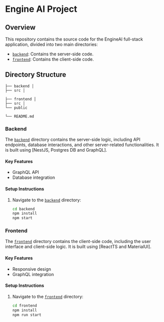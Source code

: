 # Engine AI Project

## Overview

This repository contains the source code for the EngineAI full-stack application, divided into two main directories:

- [`backend`](command:_github.copilot.openRelativePath?%5B%7B%22scheme%22%3A%22file%22%2C%22authority%22%3A%22%22%2C%22path%22%3A%22%2FUsers%2Fwernereichner%2FDesktop%2FtestFullStack%2FengineAiProject%2Fengine-ai-backend%2Fbackend%22%2C%22query%22%3A%22%22%2C%22fragment%22%3A%22%22%7D%2C%22fb3e0360-f4d1-4112-8e6e-e3ca5c461c00%22%5D '/Users/wernereichner/Desktop/testFullStack/engineAiProject/engine-ai-backend/backend'): Contains the server-side code.
- [`frontend`](command:_github.copilot.openRelativePath?%5B%7B%22scheme%22%3A%22file%22%2C%22authority%22%3A%22%22%2C%22path%22%3A%22%2FUsers%2Fwernereichner%2FDesktop%2FtestFullStack%2FengineAiProject%2Fengine-ai-backend%2Ffrontend%22%2C%22query%22%3A%22%22%2C%22fragment%22%3A%22%22%7D%2C%22fb3e0360-f4d1-4112-8e6e-e3ca5c461c00%22%5D '/Users/wernereichner/Desktop/testFullStack/engineAiProject/engine-ai-backend/frontend'): Contains the client-side code.

## Directory Structure

```
├── backend │
├── src │

├── frontend │
├── src │
└── public

└── README.md
```

### Backend

The [`backend`](command:_github.copilot.openRelativePath?%5B%7B%22scheme%22%3A%22file%22%2C%22authority%22%3A%22%22%2C%22path%22%3A%22%2FUsers%2Fwernereichner%2FDesktop%2FtestFullStack%2FengineAiProject%2Fengine-ai-backend%2Fbackend%22%2C%22query%22%3A%22%22%2C%22fragment%22%3A%22%22%7D%2C%22fb3e0360-f4d1-4112-8e6e-e3ca5c461c00%22%5D '/Users/wernereichner/Desktop/testFullStack/engineAiProject/engine-ai-backend/backend') directory contains the server-side logic, including API endpoints, database interactions, and other server-related functionalities. It is built using [NestJS, Postgres DB and GraphQL].

#### Key Features

- GraphQL API
- Database integration

#### Setup Instructions

1. Navigate to the [`backend`](command:_github.copilot.openRelativePath?%5B%7B%22scheme%22%3A%22file%22%2C%22authority%22%3A%22%22%2C%22path%22%3A%22%2FUsers%2Fwernereichner%2FDesktop%2FtestFullStack%2FengineAiProject%2Fengine-ai-backend%2Fbackend%22%2C%22query%22%3A%22%22%2C%22fragment%22%3A%22%22%7D%2C%22fb3e0360-f4d1-4112-8e6e-e3ca5c461c00%22%5D '/Users/wernereichner/Desktop/testFullStack/engineAiProject/engine-ai-backend/backend') directory:
   ```sh
   cd backend
   npm install
   npm start
   ```

### Frontend

The [`frontend`](command:_github.copilot.openRelativePath?%5B%7B%22scheme%22%3A%22file%22%2C%22authority%22%3A%22%22%2C%22path%22%3A%22%2FUsers%2Fwernereichner%2FDesktop%2FtestFullStack%2FengineAiProject%2Fengine-ai-backend%2Ffrontend%22%2C%22query%22%3A%22%22%2C%22fragment%22%3A%22%22%7D%2C%22fb3e0360-f4d1-4112-8e6e-e3ca5c461c00%22%5D '/Users/wernereichner/Desktop/testFullStack/engineAiProject/engine-ai-backend/frontend') directory contains the client-side code, including the user interface and client-side logic. It is built using [ReactTS and MaterialUI].

#### Key Features

- Responsive design
- GraphQL integration

#### Setup Instructions

1. Navigate to the [`frontend`](command:_github.copilot.openRelativePath?%5B%7B%22scheme%22%3A%22file%22%2C%22authority%22%3A%22%22%2C%22path%22%3A%22%2FUsers%2Fwernereichner%2FDesktop%2FtestFullStack%2FengineAiProject%2Fengine-ai-backend%2Ffrontend%22%2C%22query%22%3A%22%22%2C%22fragment%22%3A%22%22%7D%2C%22fb3e0360-f4d1-4112-8e6e-e3ca5c461c00%22%5D '/Users/wernereichner/Desktop/testFullStack/engineAiProject/engine-ai-backend/frontend') directory:
   ```sh
   cd frontend
   npm install
   npm run start
   ```
